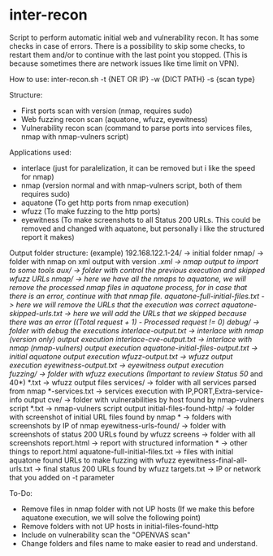 # inter-recon
Script to perform automatic initial web and vulnerability recon.
It has some checks in case of errors.
There is a possibility to skip some checks, to restart them and/or to continue with the last point you stopped. (This is because sometimes there are network issues like time limit on VPN).

How to use:
  inter-recon.sh -t {NET OR IP} -w {DICT PATH} -s {scan type}

Structure:
  - First ports scan with version (nmap, requires sudo)
  - Web fuzzing recon scan (aquatone, wfuzz, eyewitness)
  - Vulnerability recon scan (command to parse ports into services files, nmap with nmap-vulners script)

Applications used:
  - interlace (just for paralelization, it can be removed but i like the speed for nmap)
  - nmap (version normal and with nmap-vulners script, both of them requires sudo)
  - aquatone (To get http ports from nmap execution)
  - wfuzz (To make fuzzing to the http ports)
  - eyewitness (To make screenshots to all Status 200 URLs. This could be removed and changed with aquatone, but personally i like the structured report it makes)
  
Output folder structure: (example)
  192.168.122.1-24/ -> initial folder
    nmap/ -> folder with nmap on xml output with version
      *.xml -> nmap output to import to some tools
    aux/ -> folder with control the previous execution and skipped wfuzz URLs
      nmap/ -> here we have all the nmaps to aquatone, we will remove the processed nmap files in aquatone process, for in case that there is an error, continue with that nmap file.
      aquatone-full-initial-files.txt -> here we will remove the URLs that the execution was correct
      aquatone-skipped-urls.txt -> here we will add the URLs that we skipped because there was an error ((Total request + 1) - Processed request != 0)
    debug/ -> folder with debug the executions
      interlace-output.txt -> interlace with nmap (version only) output execution
      interlace-cve-output.txt -> interlace with nmap (nmap-vulners) output execution
      aquatone-initial-files-output.txt -> initial aquatone output execution
      wfuzz-output.txt -> wfuzz output execution
      eyewitness-output.txt -> eyewitness output execution      
    fuzzing/ -> folder with wfuzz executions (Important to review Status 50* and 40*)
      *.txt -> wfuzz output files
    services/ -> folder with all services parsed from nmap
      *-services.txt -> services execution with IP,PORT,Extra-service-info output
    cve/ -> folder with vulnerabilities by host found by nmap-vulners script
      *.txt -> nmap-vulners script output
    initial-files-found-http/ -> folder with screenshot of initial URL files found by nmap
      * -> folders with screenshots by IP of nmap
    eyewitness-urls-found/ -> folder with screenshots of status 200 URLs found by wfuzz
      screens -> folder with all screenshots
      report.html -> report with structured information
      * -> other things to report.html
    aquatone-full-initial-files.txt -> files with initial aquatone found URLs to make fuzzing with wfuzz
    eyewitness-final-all-urls.txt -> final status 200 URLs found by wfuzz
    targets.txt -> IP or network that you added on -t parameter
    
To-Do:
  - Remove files in nmap folder with not UP hosts (If we make this before aquatone execution, we will solve the following point)
  - Remove folders with not UP hosts in initial-files-found-http
  - Include on vulnerability scan the "OPENVAS scan"
  - Change folders and files name to make easier to read and understand.
